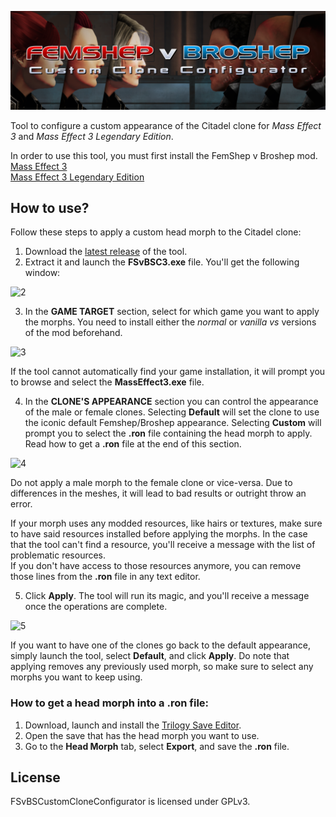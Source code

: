 [![Download latest release](https://github.com/Exkywor/FSvBSCustomCloneConfigurator/blob/master/FSvBSCustomCloneUtility/resources/images/splashimage_banner.png)](https://github.com/Exkywor/FSvBSCustomCloneUtility/releases/latest)

Tool to configure a custom appearance of the Citadel clone for _Mass Effect 3_ and _Mass Effect 3 Legendary Edition_.  

In order to use this tool, you must first install the FemShep v Broshep mod.  
[Mass Effect 3](https://www.nexusmods.com/masseffect3/mods/975)  
[Mass Effect 3 Legendary Edition](https://www.nexusmods.com/masseffectlegendaryedition/mods/850)

## How to use?
Follow these steps to apply a custom head morph to the Citadel clone:  
1. Download the [latest release](https://github.com/Exkywor/FSvBSCustomCloneUtility/releases/latest) of the tool.  
2. Extract it and launch the **FSvBSC3.exe** file. You'll get the following window:  

![2](https://i.imgur.com/rvXskWS.png)  

3. In the **GAME TARGET** section, select for which game you want to apply the morphs. You need to install either the _normal_ or _vanilla vs_ versions of the mod beforehand.  

![3](https://i.imgur.com/GltvqzP.png)  

If the tool cannot automatically find your game installation, it will prompt you to browse and select the **MassEffect3.exe** file.  

4. In the **CLONE'S APPEARANCE** section you can control the appearance of the male or female clones. Selecting **Default** will set the clone to use the iconic default Femshep/Broshep appearance. Selecting **Custom** will prompt you to select the **.ron** file containing the head morph to apply. Read how to get a **.ron** file at the end of this section.  

![4](https://i.imgur.com/OZVDmvy.png[/img)  

Do not apply a male morph to the female clone or vice-versa. Due to differences in the meshes, it will lead to bad results or outright throw an error.  

If your morph uses any modded resources, like hairs or textures, make sure to have said resources installed before applying the morphs. In the case that the tool can't find a resource, you'll receive a message with the list of problematic resources.  
If you don't have access to those resources anymore, you can remove those lines from the **.ron** file in any text editor.  

5. Click **Apply**. The tool will run its magic, and you'll receive a message once the operations are complete.  

![5](https://i.imgur.com/aXKODKi.png)  

If you want to have one of the clones go back to the default appearance, simply launch the tool, select **Default**, and click **Apply**. Do note that applying removes any previously used morph, so make sure to select any morphs you want to keep using.  

### How to get a head morph into a **.ron** file:
1. Download, launch and install the [Trilogy Save Editor](https://www.nexusmods.com/masseffectlegendaryedition/mods/20).
2. Open the save that has the head morph you want to use.
3. Go to the **Head Morph** tab, select **Export**, and save the **.ron** file.

## License
FSvBSCustomCloneConfigurator is licensed under GPLv3.
